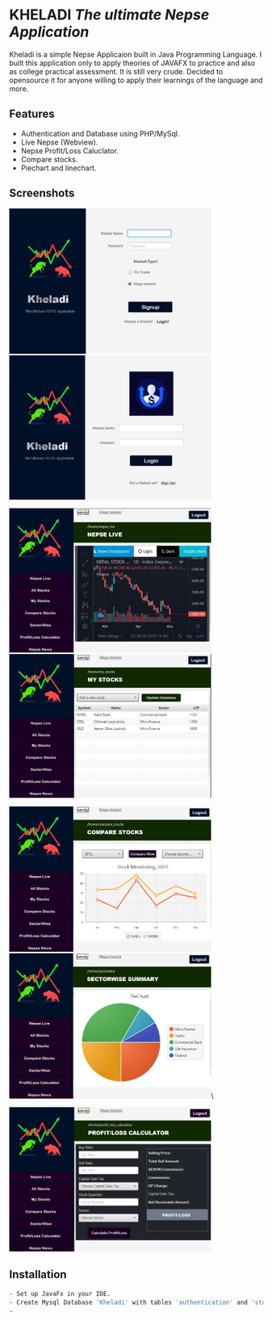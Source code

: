# KHELADI   _The ultimate Nepse Application_

Kheladi is a simple Nepse Applicaion built in Java Programming Language. I built this application only to apply theories of JAVAFX to practice and also as college practical assessment. It is still very crude. Decided to opensource it for anyone willing to apply their learnings of the language and more. 


## Features

- Authentication and Database using PHP/MySql.
- Live Nepse (Webview).
- Nepse Profit/Loss Caluclator.
- Compare stocks.
- Piechart and linechart. 


## Screenshots

<img src="screenshots/kheladi7.jpg" width="400">         <img src="screenshots/kheladi6.jpg" width="400">  


          
<img src="screenshots/kheladi1.jpg" width="400">        <img src="screenshots/kheladi2.jpg" width="400">



<img src="screenshots/kheladi3.jpg" width="400">        <img src="screenshots/kheladi4.jpg" width="400">\



<img src="screenshots/kheladi5.jpg" width="400">


## Installation

```sh
- Set up JavaFx in your IDE.
- Create Mysql Database 'Kheladi' with tables 'authentication' and 'stocks'
-

```















